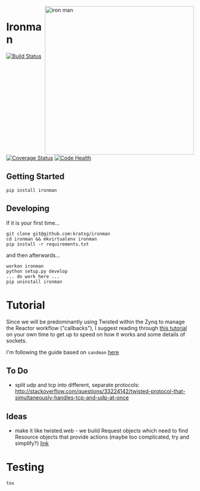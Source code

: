 <img src="http://i.imgur.com/qjeYbqX.png" width="400" align="right" alt="iron man" />

# Ironman

[![Build Status](https://travis-ci.org/kratsg/ironman.svg?branch=master)](https://travis-ci.org/kratsg/ironman)
[![Coverage Status](https://coveralls.io/repos/kratsg/ironman/badge.svg?branch=master&service=github)](https://coveralls.io/github/kratsg/ironman?branch=master)
[![Code Health](https://landscape.io/github/kratsg/ironman/master/landscape.svg?style=flat)](https://landscape.io/github/kratsg/ironman/master)

## Getting Started

```
pip install ironman
```

## Developing

If it is your first time...

```
git clone git@github.com:kratsg/ironman
cd ironman && mkvirtualenv ironman
pip install -r requirements.txt
```

and then afterwards...

```
workon ironman
python setup.py develop
... do work here ...
pip uninstall ironman
```

# Tutorial

Since we will be predominantly using Twisted within the Zynq to manage the Reactor workflow ("callbacks"), I suggest reading through [this tutorial](http://krondo.com/?page_id=1327) on your own time to get up to speed on how it works and some details of sockets.

I'm following the guide based on `sandman` [here](https://www.jeffknupp.com/blog/2013/08/16/open-sourcing-a-python-project-the-right-way/)

## To Do

- split udp and tcp into different, separate protocols: http://stackoverflow.com/questions/33224142/twisted-protocol-that-simultaneously-handles-tcp-and-udp-at-once

## Ideas

- make it like twisted.web - we build Request objects which need to find Resource objects that provide actions (maybe too complicated, try and simplify?) [link](http://twistedmatrix.com/trac/browser/trunk/twisted/web)

# Testing

```
tox
```
